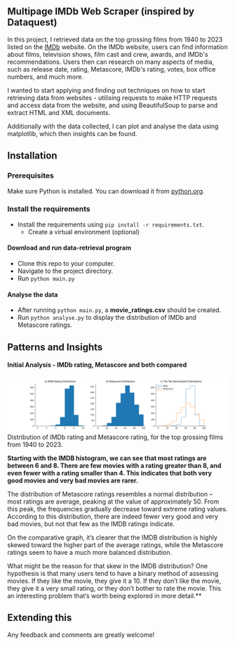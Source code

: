 Multipage IMDb Web Scraper (inspired by Dataquest)
--------------------------------------------------

In this project, I retrieved data on the top grossing films from 1940 to 2023 listed on the [IMDb](https://www.imdb.com/) website.
On the IMDb website, users can find information about films, television shows, film cast and crew, awards, and IMDb's recommendations.
Users then can research on many aspects of media, such as release date, rating, Metascore, IMDb's rating, votes, box office numbers, and much more.

I wanted to start applying and finding out techniques on how to start retrieving data from websites - utilising requests to make HTTP requests and access data from the website, and using BeautifulSoup to parse and extract HTML and XML documents.

Additionally with the data collected, I can plot and analyse the data using matplotlib, which then insights can be found. 

Installation
------------

### Prerequisites

Make sure Python is installed. You can download it from [python.org](https://www.python.org/downloads/).

### Install the requirements

* Install the requirements using `pip install -r requirements.txt`.
  * Create a virtual environment (optional)
  
#### Download and run data-retrieval program

* Clone this repo to your computer.
* Navigate to the project directory.
* Run `python main.py`

#### Analyse the data

* After running `python main.py`, a **movie_ratings.csv** should be created.
* Run `python analyse.py` to display the distribution of IMDb and Metascore ratings. 

Patterns and Insights
--------------------

#### Initial Analysis - IMDb rating, Metascore and both compared

!["IMDb and Metascore Rating, and both compared"](assets/Figure_1.png)
Distribution of IMDb rating and Metascore rating, for the top grossing films from 1940 to 2023. 

**Starting with the IMDB histogram, we can see that most ratings are between 6 and 8. There are few movies with a rating greater than 8, and even fewer with a rating smaller than 4. This indicates that both very good movies and very bad movies are rarer.**

The distribution of Metascore ratings resembles a normal distribution – most ratings are average, peaking at the value of approximately 50. From this peak, the frequencies gradually decrease toward extreme rating values. According to this distribution, there are indeed fewer very good and very bad movies, but not that few as the IMDB ratings indicate.

On the comparative graph, it’s clearer that the IMDB distribution is highly skewed toward the higher part of the average ratings, while the Metascore ratings seem to have a much more balanced distribution.

What might be the reason for that skew in the IMDB distribution? One hypothesis is that many users tend to have a binary method of assessing movies. If they like the movie, they give it a 10. If they don’t like the movie, they give it a very small rating, or they don’t bother to rate the movie. This an interesting problem that’s worth being explored in more detail.**


Extending this
--------------

Any feedback and comments are greatly welcome!